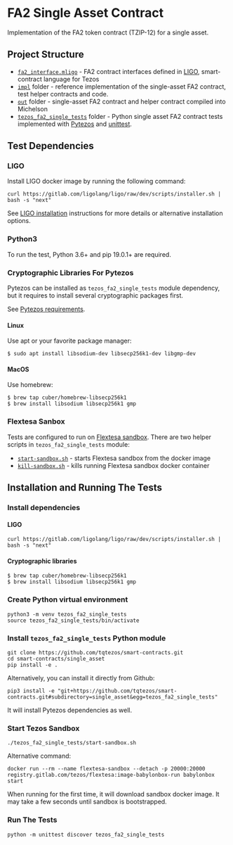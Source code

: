 # FA2 Single Asset Contract

Implementation of the FA2 token contract (TZIP-12) for a single asset.

## Project Structure

* [`fa2_interface.mligo`](fa2_interface.mligo) - FA2 contract interfaces defined
in [LIGO](https://ligolang.org/), smart-contract language for Tezos
* [`impl`](impl/) folder - reference implementation of the single-asset FA2 contract,
test helper contracts and code.
* [`out`](out/) folder - single-asset FA2 contract and helper contract compiled
into Michelson
* [`tezos_fa2_single_tests`](tezos_fa2_single_tests/) folder - Python single asset
FA2  contract tests implemented with
[Pytezos](https://github.com/baking-bad/pytezos) and
[unittest](https://docs.python.org/3/library/unittest.html).

## Test Dependencies

### LIGO

Install LIGO docker image by running the following command:

`curl https://gitlab.com/ligolang/ligo/raw/dev/scripts/installer.sh | bash -s "next"`

See [LIGO installation](https://ligolang.org/docs/intro/installation/) instructions
for more details or alternative installation options.

### Python3

To run the test, Python 3.6+ and pip 19.0.1+ are required.

### Cryptographic Libraries For Pytezos

Pytezos can be installed as `tezos_fa2_single_tests` module dependency, but it requires
to install several cryptographic packages first.

See [Pytezos requirements](https://github.com/baking-bad/pytezos#requirements).

#### Linux

Use apt or your favorite package manager:

`$ sudo apt install libsodium-dev libsecp256k1-dev libgmp-dev`

#### MacOS

Use homebrew:

```
$ brew tap cuber/homebrew-libsecp256k1
$ brew install libsodium libsecp256k1 gmp
```

### Flextesa Sanbox

Tests are configured to run on [Flextesa sandbox](https://assets.tqtezos.com/sandbox-quickstart).
There are two helper scripts in `tezos_fa2_single_tests` module:

* [`start-sandbox.sh`](./tezos_fa2_single_tests/start-sandbox.sh) - starts Flextesa
sandbox from the docker image
* [`kill-sandbox.sh`](./tezos_fa2_single_tests/kill-sandbox.sh) - kills running Flextesa
sandbox docker container

## Installation and Running The Tests

### Install dependencies

#### LIGO

`curl https://gitlab.com/ligolang/ligo/raw/dev/scripts/installer.sh | bash -s "next"`

#### Cryptographic libraries

```
$ brew tap cuber/homebrew-libsecp256k1
$ brew install libsodium libsecp256k1 gmp
```

### Create Python virtual environment

```
python3 -m venv tezos_fa2_single_tests
source tezos_fa2_single_tests/bin/activate
```

### Install `tezos_fa2_single_tests` Python module

```
git clone https://github.com/tqtezos/smart-contracts.git
cd smart-contracts/single_asset
pip install -e .
```

Alternatively, you can install it directly from Github:

`pip3 install -e "git+https://github.com/tqtezos/smart-contracts.git#subdirectory=single_asset&egg=tezos_fa2_single_tests"`

It will install Pytezos dependencies as well.

### Start Tezos Sandbox

`./tezos_fa2_single_tests/start-sandbox.sh`

Alternative command:

`docker run --rm --name flextesa-sandbox --detach -p 20000:20000 registry.gitlab.com/tezos/flextesa:image-babylonbox-run babylonbox start`

When running for the first time, it will download sandbox docker image.
It may take a few seconds until sandbox is bootstrapped.

### Run The Tests

`python -m unittest discover tezos_fa2_single_tests`
